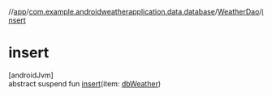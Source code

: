 //[app](../../../index.md)/[com.example.androidweatherapplication.data.database](../index.md)/[WeatherDao](index.md)/[insert](insert.md)

# insert

[androidJvm]\
abstract suspend fun [insert](insert.md)(item: [dbWeather](../db-weather/index.md))
